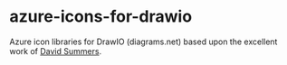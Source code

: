 # azure-icons-for-drawio

Azure icon libraries for DrawIO (diagrams.net) based upon the excellent work of [David Summers](https://github.com/David-Summers/Azure-Design).
